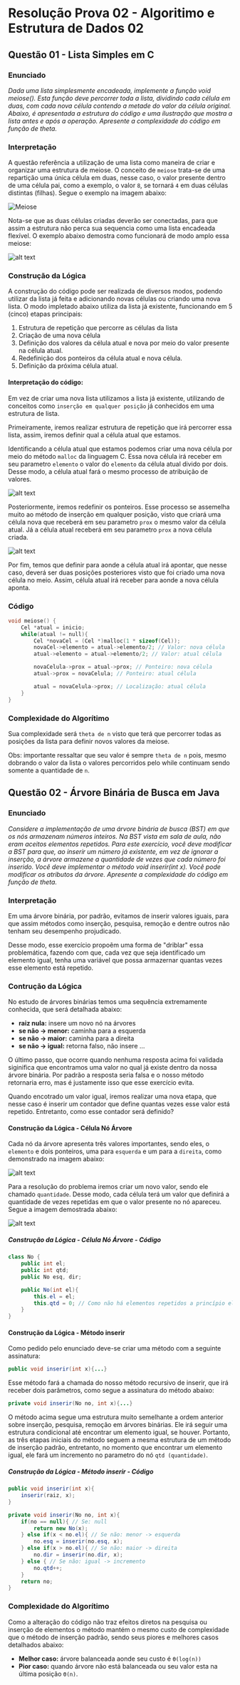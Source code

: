 # Resolução Prova 02 - Algoritimo e Estrutura de Dados 02

## Questão 01 - Lista Simples em C

### Enunciado

*Dada uma lista simplesmente encadeada, implemente a função void meiose(). Esta função deve percorrer toda a lista, dividindo cada célula em duas, com cada nova célula contendo a metade do valor da célula original.
Abaixo, é apresentada a estrutura do código e uma ilustração que mostra a lista antes e após a operação. Apresente a complexidade do código em função de theta.*

### Interpretação

A questão referência a utilização de uma lista como maneira de criar e organizar uma estrutura de meiose. O conceito de `meiose` trata-se de uma repartição uma única célula em duas, nesse caso, o valor presente dentro de uma célula pai, como a exemplo, o valor `8`, se tornará `4` em duas células distintas (filhas). Segue o exemplo na imagem abaixo:

![Meiose](image.png)

Nota-se que as duas células criadas deverão ser conectadas, para que assim a estrutura não perca sua sequencia como uma lista encadeada flexível. O exemplo abaixo demostra como funcionará de modo amplo essa meiose:

![alt text](image-2.png)

### Construção da Lógica

A construção do código pode ser realizada de diversos modos, podendo utilizar da lista já feita e adicionando novas células ou criando uma nova lista. O modo impletado abaixo utiliza da lista já existente, funcionando em 5 (cinco) etapas principais:

1. Estrutura de repetição que percorre as células da lista
2. Criação de uma nova célula
3. Definição dos valores da célula atual e nova por meio do valor presente na célula atual.
4. Redefinição dos ponteiros da célula atual e nova célula.
5. Definição da próxima célula atual.

#### Interpretação do código:

Em vez de criar uma nova lista utilizamos a lista já existente, utilizando de conceitos como `inserção em qualquer posição` já conhecidos em uma estrutura de lista. 

Primeiramente, iremos realizar estrutura de repetição que irá percorrer essa lista, assim, iremos definir qual a célula atual que estamos. 

Identificando a célula atual que estamos podemos criar uma nova célula por meio do método `malloc` da linguagem C. Essa nova célula irá receber em seu parametro `elemento` o valor do `elemento` da célula atual divido por dois. Desse modo, a célula atual fará o mesmo processo de atribuição de valores. 

![alt text](image-3.png)

Posteriormente, iremos redefinir os ponteiros. Esse processo se assemelha muito ao método de inserção em qualquer posição, visto que criará uma célula nova que receberá em seu parametro `prox` o mesmo valor da célula atual. Já a célula atual receberá em seu parametro `prox` a nova célula criada.

![alt text](image-4.png)

Por fim, temos que definir para aonde a célula atual irá apontar, que nesse caso, deverá ser duas posições posteriores visto que foi criado uma nova célula no meio. Assim, célula atual irá receber para aonde a nova célula aponta.

### Código

```C
void meiose() {
    Cel *atual = inicio;
    while(atual != null){
        Cel *novaCel = (Cel *)malloc(1 * sizeof(Cel));
        novaCel->elemento = atual->elemento/2; // Valor: nova célula
        atual->elemento = atual->elemento/2; // Valor: atual célula

        novaCelula->prox = atual->prox; // Ponteiro: nova célula
        atual->prox = novaCelula; // Ponteiro: atual célula

        atual = novaCelula->prox; // Localização: atual célula
    }
}
```

### Complexidade do Algorítimo 

Sua complexidade será `theta de n` visto que terá que percorrer todas as posições da lista para definir novos valores da meiose. 

Obs: importante ressaltar que seu valor é sempre `theta de n` pois, mesmo dobrando o valor da lista o valores percorridos pelo while continuam sendo somente a quantidade de `n`.

## Questão 02 - Árvore Binária de Busca em Java

### Enunciado 

*Considere a implementação de uma árvore binária de busca (BST) em que os nós armazenam números inteiros. Na BST vista em sala de aula, não eram aceitos elementos repetidos. Para este exercício, você
deve modificar a BST para que, ao inserir um número já existente, em vez de ignorar a inserção, a árvore armazene a quantidade de vezes que cada número foi inserido. Você deve implementar o método void inserir(int x). Você pode modificar os atributos da árvore. Apresente a complexidade do código em função de theta.*

### Interpretação

Em uma árvore binária, por padrão, evitamos de inserir valores iguais, para que assim métodos como inserção, pesquisa, remoção e dentre outros não tenham seu desempenho projudicado. 

Desse modo, esse exercício propoẽm uma forma de "driblar" essa problemática, fazendo com que, cada vez que seja identificado um elemento igual, tenha uma variável que possa armazernar quantas vezes esse elemento está repetido. 

### Contrução da Lógica

No estudo de árvores binárias temos uma sequência extremamente conhecida, que será detalhada abaixo:

- **raiz nula:** insere um novo nó na árvores
- **se não -> menor:** caminha para a esquerda
- **se não -> maior:** caminha para a direita
- **se não -> igual:** retorna falso, não insere ...

O último passo, que ocorre quando nenhuma resposta acima foi validada siginifica que encontramos uma valor no qual já existe dentro da nossa árvore binária. Por padrão a resposta seria falsa e o nosso método retornaria erro, mas é justamente isso que esse exercício evita.

Quando encotrado um valor igual, iremos realizar uma nova etapa, que nesse caso é inserir um contador que define quantas vezes esse valor está repetido. Entretanto, como esse contador será definido?

#### Construção da Lógica - Célula Nó Árvore

Cada nó da árvore apresenta três valores importantes, sendo eles, o `elemento` e dois ponteiros, uma para `esquerda` e um para a `direita`, como demonstrado na imagem abaixo:

![alt text](image-5.png)


Para a resolução do problema iremos criar um novo valor, sendo ele chamado `quantidade`. Desse modo, cada célula terá um valor que definirá a quantidade de vezes repetidas em que o valor presente no nó apareceu. Segue a imagem demostrada abaixo:

![alt text](image-6.png)

##### Construção da Lógica - Célula Nó Árvore - Código

```java
class No {
    public int el;
    public int qtd;
    public No esq, dir;

    public No(int el){
        this.el = el;
        this.qtd = 0; // Como não há elementos repetidos a princípio ele começa com o valor zerado
    }
}
```

#### Construção da Lógica - Método inserir

Como pedido pelo enunciado deve-se criar uma método com a seguinte assinatura:

```java
public void inserir(int x){...}
```

Esse método fará a chamada do nosso método recursivo de inserir, que irá receber dois parâmetros, como segue a assinatura do método abaixo:

```java
private void inserir(No no, int x){...}
```

O método acima segue uma estrutura muito semelhante a ordem anterior sobre inserção, pesquisa, remoção em árvores binárias. Ele irá seguir uma estrutura condicional até encontrar um elemento igual, se houver. Portanto, as três etapas iniciais do método seguem a mesma estrutura de um método de inserção padrão, entretanto, no momento que encontrar um elemento igual, ele fará um incremento no parametro do nó `qtd (quantidade)`.


##### Construção da Lógica - Método inserir - Código

```java
public void inserir(int x){
    inserir(raiz, x);
}

private void inserir(No no, int x){
    if(no == null){ // Se: null
        return new No(x);
    } else if(x < no.el){ // Se não: menor -> esquerda
        no.esq = inserir(no.esq, x);
    } else if(x > no.el){ // Se não: maior -> direita
        no.dir = inserir(no.dir, x);
    } else { // Se não: igual -> incremento
        no.qtd++;
    }
    return no;
}
```
### Complexidade do Algorítimo 

Como a alteração do código não traz efeitos diretos na pesquisa ou inserção de elementos o método mantém o mesmo custo de complexidade que o método de inserção padrão, sendo seus piores e melhores casos detalhados abaixo:

- **Melhor caso:** árvore balanceada aonde seu custo é `ϴ(log(n))`
- **Pior caso:** quando árvore não está balanceada ou seu valor esta na última posição `ϴ(n)`.

